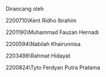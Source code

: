Dirancang oleh

2200710\Kent Ridho Ibrahim

2201190\Muhammad Fauzan Hernadi

2200594\Nabilah Khairunnisa

2203498\Rahmat Hidayat

2200824\Tyto Ferdyan Putra Pratama
